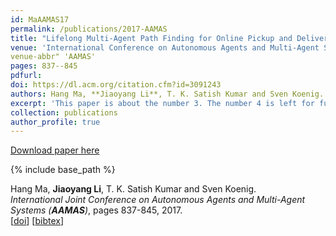 ```yaml
---
id: MaAAMAS17
permalink: /publications/2017-AAMAS
title: "Lifelong Multi-Agent Path Finding for Online Pickup and Delivery Tasks"
venue: 'International Conference on Autonomous Agents and Multi-Agent Systems'
venue-abbr" 'AAMAS'
pages: 837--845
pdfurl: 
doi: https://dl.acm.org/citation.cfm?id=3091243
authors: Hang Ma, **Jiaoyang Li**, T. K. Satish Kumar and Sven Koenig. 
excerpt: 'This paper is about the number 3. The number 4 is left for future work.'
collection: publications
author_profile: true
---
```



[Download paper here](http://jiaoyang-li.github.io/files/2017-AAMAS.pdf)



{% include base_path %}

Hang Ma, **Jiaoyang Li**, T. K. Satish Kumar and Sven Koenig.     
<i>International Joint Conference on Autonomous Agents and Multi-Agent Systems (**AAMAS**)</i>, pages 837-845, 2017.    
[[doi](https://dl.acm.org/citation.cfm?id=3091243)]
[<a href="javascript:void(0)" onclick="(function(target, id) { if ($('#' + id).css('display') == 'block') { $('#' + id).hide('fast'); $(target).text('bibtex') } else { $('#' + id).show('fast'); $(target).text('bibtex▲') } })(this, 'bibtex-MaAAMAS17');">bibtex</a>]
<div id="bibtex-MaAAMAS17" style="display:none">
<pre>@inproceedings{MaAAMAS17,
  author    = {Hang Ma and Jiaoyang Li and T. K. Satish Kumar and Sven Koenig},
  title     = {Lifelong Multi-Agent Path Finding for Online Pickup and Delivery Tasks},
  booktitle = {Proceedings of the International Conference on Autonomous Agents and Multi-Agent Systems (AAMAS)},
  pages     = {837--845},
  year      = {2017}
}
</pre></div>   